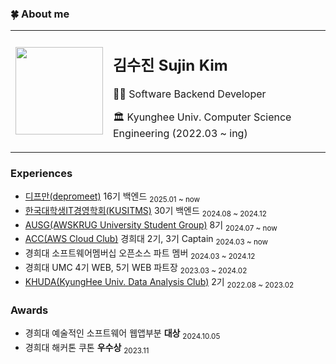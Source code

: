 
### 🍀 About me
<table>
  <tr>
    <td>
      <img src="https://i.pinimg.com/originals/92/5c/a0/925ca0675f42a52072ba0adbc97061c3.gif" width="140">
    </td>
    <td>
      <h2> 김수진 Sujin Kim </h2>
      <p>👩‍💻 Software Backend Developer</p> 
      <p>🏛 Kyunghee Univ. Computer Science Engineering (2022.03 ~ ing)</p>
    </td>
  </tr>
</table>



### Experiences
- [디프만(depromeet)](https://www.depromeet.com/) 16기 백엔드 <sub>2025.01 ~ now </sub>
- [한국대학생IT경영학회(KUSITMS)](https://github.com/kusitms-com) 30기 백엔드 <sub>2024.08 ~ 2024.12 </sub>
- [AUSG(AWSKRUG University Student Group)](https://github.com/AUSG) 8기 <sub>2024.07 ~ now </sub>
- [ACC(AWS Cloud Club)](https://github.com/aws-cloud-clubs) 경희대 2기, 3기 Captain <sub>2024.03 ~ now </sub>
- 경희대 소프트웨어멤버십 오픈소스 파트 멤버  <sub>2024.03 ~ 2024.12 </sub>  
- 경희대 UMC 4기 WEB, 5기 WEB 파트장  <sub>2023.03 ~ 2024.02 </sub>
- [KHUDA(KyungHee Univ. Data Analysis Club)](https://github.com/khuda-data) 2기 <sub>2022.08 ~ 2023.02 </sub>  

### Awards 
- 경희대 예술적인 소프트웨어 웹앱부분 **대상** <sub>2024.10.05  </sub>
-  경희대 해커톤 쿠톤 **우수상** <sub>2023.11  </sub>
